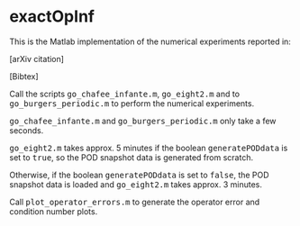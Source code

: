 # exactOpInf

This is the Matlab implementation of the numerical experiments reported in: 

[arXiv citation]

[Bibtex]

Call the scripts <tt>go_chafee_infante.m</tt>, <tt>go_eight2.m</tt> and to <tt>go_burgers_periodic.m</tt> to perform the numerical experiments.

<tt>go_chafee_infante.m</tt> and <tt>go_burgers_periodic.m</tt> only take a few seconds.

<tt>go_eight2.m</tt> takes approx. 5 minutes if the boolean <tt>generatePODdata</tt> is set to  <tt>true</tt>, so the POD snapshot data is generated from scratch.

Otherwise, if the boolean <tt>generatePODdata</tt> is set to  <tt>false</tt>, the POD snapshot data is loaded and <tt>go_eight2.m</tt> takes approx. 3 minutes.

Call <tt>plot_operator_errors.m</tt> to generate the operator error and condition number plots.
